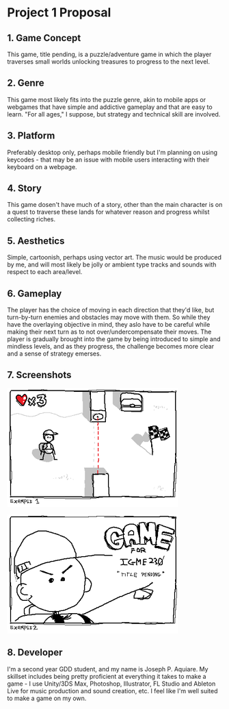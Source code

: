 # Project 1 Proposal

## 1. Game Concept

This game, title pending, is a puzzle/adventure game in which the player traverses small worlds unlocking treasures to progress to the next level. 

## 2. Genre

This game most likely fits into the puzzle genre, akin to mobile apps or webgames that have simple and addictive gameplay and that are easy to learn. "For all ages," I suppose, but strategy and technical skill are involved. 

## 3. Platform

Preferably desktop only, perhaps mobile friendly but I'm planning on using keycodes - that may be an issue with mobile users interacting with their keyboard on a webpage.

## 4. Story

This game dosen't have much of a story, other than the main character is on a quest to traverse these lands for whatever reason and progress whilst collecting riches. 

## 5. Aesthetics

Simple, cartoonish, perhaps using vector art. The music would be produced by me, and will most likely be jolly or ambient type tracks and sounds with respect to each area/level.

## 6. Gameplay

The player has the choice of moving in each direction that they'd like, but turn-by-turn enemies and obstacles may move with them. So while they have the overlaying objective in mind, they aslo have to be careful while making their next turn as to not over/undercompensate their moves. The player is gradually brought into the game by being introduced to simple and mindless levels, and as they progress, the challenge becomes more clear and a sense of strategy emerses. 

## 7. Screenshots

![example1](example1.png)

![example2](example2.png)

## 8. Developer

I'm a second year GDD student, and my name is Joseph P. Aquiare. My skillset includes being pretty proficient at everything it takes to make a game - I use Unity/3DS Max, Photoshop, Illustrator, FL Studio and Ableton Live for music production and sound creation, etc. I feel like I'm well suited to make a game on my own. 